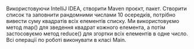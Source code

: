 Використовуючи IntelliJ IDEA, створити Maven проєкт, пакет.
Створити список та заповнити рандомними числами 10 осередків, потрібно вивести суму квадратів всіх елементів списку. 
Ми використовуємо метод map() для зведення квадрат кожного елемента, а потім застосовуємо метод reduce() для згортки 
всіх елементів в одне число.
Всі операції по роботі виконувати в класі Main.